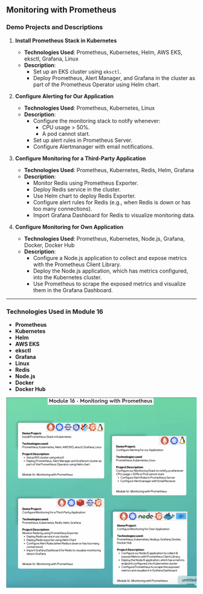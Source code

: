 ## Monitoring with Prometheus
### Demo Projects and Descriptions
1. **Install Prometheus Stack in Kubernetes**
    - **Technologies Used**: Prometheus, Kubernetes, Helm, AWS EKS, eksctl, Grafana, Linux
    - **Description**:
        - Set up an EKS cluster using `eksctl`.
        - Deploy Prometheus, Alert Manager, and Grafana in the cluster as part of the Prometheus Operator using Helm chart.

2. **Configure Alerting for Our Application**
    - **Technologies Used**: Prometheus, Kubernetes, Linux
    - **Description**:
        - Configure the monitoring stack to notify whenever:
            - CPU usage > 50%.
            - A pod cannot start.
        - Set up alert rules in Prometheus Server.
        - Configure Alertmanager with email notifications.

3. **Configure Monitoring for a Third-Party Application**
    - **Technologies Used**: Prometheus, Kubernetes, Redis, Helm, Grafana
    - **Description**:
        - Monitor Redis using Prometheus Exporter.
        - Deploy Redis service in the cluster.
        - Use Helm chart to deploy Redis Exporter.
        - Configure alert rules for Redis (e.g., when Redis is down or has too many connections).
        - Import Grafana Dashboard for Redis to visualize monitoring data.

4. **Configure Monitoring for Own Application**
    - **Technologies Used**: Prometheus, Kubernetes, Node.js, Grafana, Docker, Docker Hub
    - **Description**:
        - Configure a Node.js application to collect and expose metrics with the Prometheus Client Library.
        - Deploy the Node.js application, which has metrics configured, into the Kubernetes cluster.
        - Use Prometheus to scrape the exposed metrics and visualize them in the Grafana Dashboard.

---

### Technologies Used in Module 16
- **Prometheus**
- **Kubernetes**
- **Helm**
- **AWS EKS**
- **eksctl**
- **Grafana**
- **Linux**
- **Redis**
- **Node.js**
- **Docker**
- **Docker Hub**

![Alt text](Module16.png)
